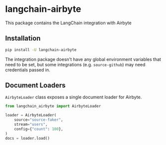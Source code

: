 # langchain-airbyte

This package contains the LangChain integration with Airbyte

## Installation

```bash
pip install -U langchain-airbyte
```

The integration package doesn't have any global environment variables that need to be
set, but some integrations (e.g. `source-github`) may need credentials passed in.

## Document Loaders

`AirbyteLoader` class exposes a single document loader for Airbyte.

```python
from langchain_airbyte import AirbyteLoader

loader = AirbyteLoader(
    source="source-faker",
    stream="users",
    config={"count": 100},
)
docs = loader.load()
```
